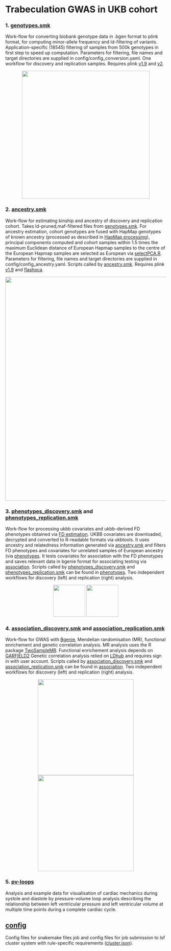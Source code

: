 # Trabeculation GWAS in UKB cohort

### 1. [genotypes.smk](https://github.com/ImperialCollegeLondon/fractalgenetics/blob/master/UK-Biobank/genotypes.smk)
Work-flow for converting biobank genotype data in .bgen format to plink format,
for computing minor-allele frequency and ld-filtering of variants.
Application-specific (18545) filtering of samples from 500k genotypes in first
step to speed up computation. Parameters for filtering, file names and target
directories are supplied in config/config_conversion.yaml. One workflow for
discovery and replication samples.
Requires plink [v1.9](https://www.cog-genomics.org/plink2) and
[v2](https://www.cog-genomics.org/plink/2.0/).

<p align="center"> 
<img src="https://github.com/ImperialCollegeLondon/fractalgenetics/blob/master/UK-Biobank/dag/genotypes_dag.png" height="400">
</p>

### 2. [ancestry.smk](https://github.com/ImperialCollegeLondon/fractalgenetics/blob/master/UK-Biobank/ancestry.smk)
Work-flow for estimating kinship and ancestry of discovery and replication
cohort. Takes ld-pruned,maf-filtered files from [genotypes.smk](https://github.com/ImperialCollegeLondon/fractalgenetics/blob/master/UK-Biobank/genotypes.smk).
For ancestry estimation, cohort genotypes are fused with HapMap genotypes of
known ancestry (processed as described in [HapMap processing](https://www.ncbi.nlm.nih.gov/pubmed/21085122)),
principal components computed and cohort samples within 1.5 times the maximum
Euclidean distance of European Hapmap samples to the centre of the European
Hapmap samples are selected as European via [selectPCA.R](https://github.com/ImperialCollegeLondon/fractalgenetics/blob/master/UK-Biobank/ancestry/selectPCA.R).
Parameters for filtering, file names and target directories are supplied in
config/config_ancestry.yaml. Scripts called by [ancestry.smk](https://github.com/ImperialCollegeLondon/fractalgenetics/blob/master/UK-Biobank/ancestry).
Requires plink [v1.9](https://www.cog-genomics.org/plink2) and
[flashpca](https://github.com/gabraham/flashpca).

<p align="center"> 
<img src="https://github.com/ImperialCollegeLondon/fractalgenetics/blob/master/UK-Biobank/dag/ancestry_dag.png" height="700">
</p>

### 3. [phenotypes_discovery.smk](https://github.com/ImperialCollegeLondon/fractalgenetics/blob/master/UK-Biobank/phenotypes_discovery.smk) and [phenotypes_replication.smk](https://github.com/ImperialCollegeLondon/fractalgenetics/blob/master/UK-Biobank/phenotypes_replication.smk)
Work-flow for processing ukbb covariates and ukbb-derived FD phenotypes obtained
via [FD estimation](https://github.com/ImperialCollegeLondon/fractalgenetics/blob/master/automated-fractal-analysis).
UKBB covariates are downloaded, decrypted and converted to R-readable formats
via ukbtools. It uses ancestry and relatedness information generated via
[ancestry.smk](https://github.com/ImperialCollegeLondon/fractalgenetics/blob/master/UK-Biobank/ancestry.smk) 
and filters FD phenotypes and covariates for unrelated samples of European
ancestry (via [phenotypes](https://github.com/ImperialCollegeLondon/fractalgenetics/blob/master/UK-Biobank/phenotypes). It tests covariates
for association with the FD phenotypes and saves relevant data in bgenie format
for associating testing via [association](https://github.com/ImperialCollegeLondon/fractalgenetics/blob/master/UK-Biobank/association).
Scripts called by [phenotypes_discovery.smk](https://github.com/ImperialCollegeLondon/fractalgenetics/blob/master/UK-Biobank/phenotypes_discovery.smk) and [phenotypes_replication.smk](https://github.com/ImperialCollegeLondon/fractalgenetics/blob/master/UK-Biobank/phenotypes_replication.smk) can be found in
[phenotypes](https://github.com/ImperialCollegeLondon/fractalgenetics/blob/master/UK-Biobank/phenotypes). Two independent workflows for discovery
(left) and replication (right) analysis.

<p align="center"> 
<img src="https://github.com/ImperialCollegeLondon/fractalgenetics/blob/master/UK-Biobank/dag/phenotypes_discovery_dag.png" height="100">
  <img src="https://github.com/ImperialCollegeLondon/fractalgenetics/blob/master/UK-Biobank/dag/phenotypes_replication_dag.png" height="100">
</p>

### 4. [association_discovery.smk](https://github.com/ImperialCollegeLondon/fractalgenetics/blob/master/UK-Biobank/association_discovery.smk) and [association_replication.smk](https://github.com/ImperialCollegeLondon/fractalgenetics/blob/master/UK-Biobank/association_replication.smk)
Work-flow for GWAS with [Bgenie](https://jmarchini.org/bgenie/),
Mendelian randomisation (MR), functional enrichement and genetic correlation
analysis. MR analysis uses the R package [TwoSampleMR](https://github.com/MRCIEU/TwoSampleMR).
Functional enrichement analysis depends on [GARFIELD2](https://www.ebi.ac.uk/birney-srv/GARFIELD)
Genetic correlation analysis relied on
[LDhub](http://ldsc.broadinstitute.org/ldhub/) and requires sign in with user
account. Scripts called by [association_discovery.smk](https://github.com/ImperialCollegeLondon/fractalgenetics/blob/master/UK-Biobank/association_discovery.smk) and [association_replication.smk](https://github.com/ImperialCollegeLondon/fractalgenetics/blob/master/UK-Biobank/association_replication.smk) can be
found in [association](https://github.com/ImperialCollegeLondon/fractalgenetics/blob/master/UK-Biobank/association). Two independent workflows for
discovery (left) and replication (right) analysis.

<p align="center"> 
<img src="https://github.com/ImperialCollegeLondon/fractalgenetics/blob/master/UK-Biobank/dag/association_discovery_dag.png" height="300">
  <img src="https://github.com/ImperialCollegeLondon/fractalgenetics/blob/master/UK-Biobank/dag/association_replication_dag.png" height="300">
</p>

### 5. [pv-loops](https://github.com/ImperialCollegeLondon/fractalgenetics/tree/master/UK-Biobank/pv-loops)
Analysis and example data for visualisation of cardiac mechanics during systole
and diastole by pressure-volume loop analysis describing the relationship between
left ventricular pressure and left ventricular volume at multiple time points
during a complete cardiac cycle.

## [config](https://github.com/ImperialCollegeLondon/fractalgenetics/tree/master/UK-Biobank/config)
Config files for snakemake files job and config files for job submission to lsf cluster system with rule-specific requirements ([cluster.json](https://github.com/ImperialCollegeLondon/fractalgenetics/blob/master/UK-Biobank/config/cluster.json)).

